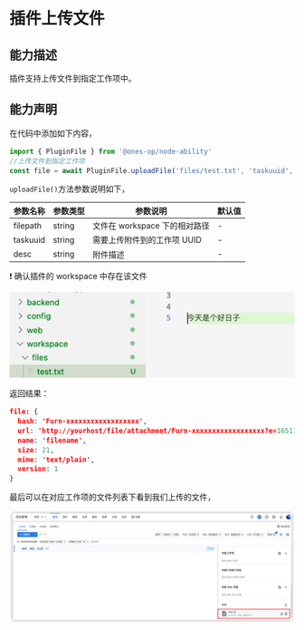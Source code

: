 # 插件上传文件

## 能力描述

插件支持上传文件到指定工作项中。

## 能力声明

在代码中添加如下内容，

```javascript
import { PluginFile } from '@ones-op/node-ability'
//上传文件到指定工作项
const file = await PluginFile.uploadFile('files/test.txt', 'taskuuid', 'desc')
```

`uploadFile()`方法参数说明如下，

| 参数名称 | 参数类型 | 参数说明                      | 默认值 |
| -------- | -------- | ----------------------------- | ------ |
| filepath | string   | 文件在 workspace 下的相对路径 | -      |
| taskuuid | string   | 需要上传附件到的工作项 UUID   | -      |
| desc     | string   | 附件描述                      | -      |

❗ 确认插件的 workspace 中存在该文件

![image-20220428183219531](pluginUpload.png)

返回结果：

```json
file: {
  hash: 'Furn-xxxxxxxxxxxxxxxxxx',
  url: 'http://yourhost/file/attachment/Furn-xxxxxxxxxxxxxxxxxx?e=1651145575&token=xxxxxxxxxxxxx',
  name: 'filename',
  size: 21,
  mime: 'text/plain',
  version: 1
}
```

最后可以在对应工作项的文件列表下看到我们上传的文件，

![image-20220429151608794](pluginUpload1.png)
